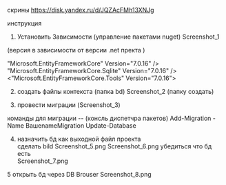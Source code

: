 
скрины 
https://disk.yandex.ru/d/JQZAcFMh13XNJg

инструкция 

1. Установить Зависимости  (управление пакетами nuget) Screenshot_1
 
(версия в  зависимости от версии  .net пректа )

"Microsoft.EntityFrameworkCore" Version="7.0.16" />
"Microsoft.EntityFrameworkCore.Sqlite" Version="7.0.16" />
<"Microsoft.EntityFrameworkCore.Tools" Version="7.0.16">

2. создать  файлы  контекста  (папка  bd)
Screenshot_2
(папку  создать)

3.  провести  миграции  (Screenshot_3)

команды для миграции  -- (консль  диспетчра  пакетов)
Add-Migration -Name ВашеnameMigration
Update-Database

4.  назначить бд  как  выходной  файл  проекта  
сделать bild 
Screenshot_5.png
Screenshot_6.png
убедиться что  бд  есть  
Screenshot_7.png

5 открыть  бд  через DB  Brouser 
Screenshot_8.png
